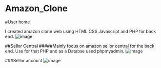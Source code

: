 # Amazon_Clone
#User home

I created amazon clone web using HTML CSS Javascript and PHP for back end.
![image](https://amazon-clone012.s3.amazonaws.com/Screenshot+(300).png)

##Sellor Central
#####Mainly focus on amazon sellor central for the back end. Use for that PHP and as a Databse used phpmyadmin.
![image](https://amazon-clone012.s3.amazonaws.com/Screenshot+(301).png)

###Sellor account
![image](https://amazon-clone012.s3.amazonaws.com/Screenshot+(302).png)


